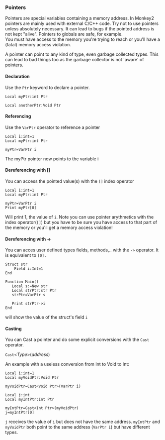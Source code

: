 
### Pointers

Pointers are special variables containing a memory address.
In Monkey2 pointers are mainly used with external C/C++ code.
Try not to use pointers unless absolutely necessary. It can lead to bugs if the pointed address is not kept "alive". Pointers to globals are safe, for example.  
You must have access to the memory you're trying to reach or you'll have a (fatal) memory access violation.

A pointer can point to any kind of type, even garbage collected types. This can lead to bad things too as the garbage collector is not 'aware' of pointers.

#### Declaration

Use the `Ptr` keyword to declare a pointer.


```
Local myPtr:int Ptr

Local anotherPtr:Void Ptr
```

#### Referencing

Use the `VarPtr` operator to reference a pointer

```
Local i:int=1
Local myPtr:int Ptr

myPtr=VarPtr i
```
The myPtr pointer now points to the variable i

#### Dereferencing with []

You can access the pointed value(s) with the `[]` index operator

```
Local i:int=1
Local myPtr:int Ptr

myPtr=VarPtr i
Print myPtr[0]
```
Will print 1, the value of `i`.
Note you can use pointer arythmetics with the index operator(`[]`) but you have to be sure you have access to that part of the memory or you'll get a memory access violation!

#### Dereferencing with ->

You can acces user defined types fields, methods,.. with the `->` operator. It is equivalent to `[0].`

```
Struct str
	Field i:Int=1
End

Function Main()
   Local s:=New str
   Local strPtr:str Ptr
   strPtr=VarPtr s

   Print strPtr->i
End
```
will show the value of the struct's field `i`

#### Casting

You can Cast a pointer and do some explicit conversions with the `Cast` operator.

`Cast`<_Type_>(_address_)

An example with a useless conversion from Int to Void to Int:
```
Local i:int=1
Local myVoidPtr:Void Ptr

myVoidPtr=Cast<Void Ptr>(VarPtr i)

Local j:int
Local myIntPtr:Int Ptr

myIntPtr=Cast<Int Ptr>(myVoidPtr)
j=myIntPtr[0]
```
`j` receives the value of `i` but does not have the same address.
`myIntPtr` and `myVoidPtr` both point to the same address (`VarPtr i`) but have different types.
